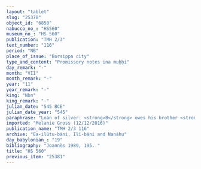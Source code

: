 ```yaml
---
layout: "tablet"
slug: "25378"
object_id: "6850"
nabucco_no_: "HS560"
museum_no_: "HS 560"
publication: "TMH 2/3"
text_number: "116"
period: "NB"
place_of_issue: "Borsippa city"
type_and_content: "Promissory notes ina muẖẖi"
day_remark: "-"
month: "VII"
month_remark: "-"
year: "11"
year_remark: "-"
king: "Nbn"
king_remark: "-"
julian_date: "545 BCE"
julian_date_year: "545"
paraphrase: "Loan of silver: <strong>B</strong> owes his brother <strong>A</strong> 55 shekels of silver. <strong><sup>f</sup>C</strong>, female slave (<em>qallatu</em>) of <strong>B</strong>, is placed as a pledge. Broken clause about the payment of <strong>B</strong>. 2 witnesses (Itti-Nab&ucirc;-balāṭu/Nab&ucirc;-mu&scaron;ētiq-uddi//Ilī-bāni and Nādinu/Nab&ucirc;-kāṣir//(Ea-)ilūtu-bāni) and the scribe. For each day <strong><sup>f</sup>C </strong>falls ill (<em>marāṣu</em>) or disappears (<em>halāqu</em>), <strong>B</strong> will pay (<em>&scaron;alāmu</em> D-stem) 0;0.4 kor (24 l) of barley as compensation payment (<em>mandattu</em>).<br /> &nbsp;<br /> <strong>A</strong> = Nab&ucirc;-mu&scaron;ētiq-uddi/Zēr-Bābili//(Ea-)ilūtu-bāni; <strong>B</strong> = Mu&scaron;ēzib-Bēl/Zēr-Bābili//(Ea-)ilūtu-bāni; <strong><sup>f</sup>C</strong> = <sup>f</sup>Nuhānu; Scribe = Nab&ucirc;-nādin-ahi/&Scaron;ulāya//(Ea-)ilūtu-bāni<br /> &nbsp;"
imported: "Melanie Gross (12/12/2016)"
publication_name: "TMH 2/3 116"
archive: "Ea-ilūtu-bāni, Ilī-bāni and Nanāhu"
day_babylonian_: "19"
bibliography: "Joannès 1989, 195. "
title: "HS 560"
previous_item: "25381"
---
```

